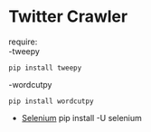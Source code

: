 # Twitter Crawler
require:<br>
-tweepy
```
pip install tweepy
```
-wordcutpy
```
pip install wordcutpy
```
- [Selenium](https://pypi.org/project/selenium/)
pip install -U selenium
